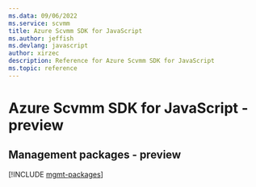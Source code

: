 ```yaml
---
ms.data: 09/06/2022
ms.service: scvmm
title: Azure Scvmm SDK for JavaScript
ms.author: jeffish
ms.devlang: javascript
author: xirzec
description: Reference for Azure Scvmm SDK for JavaScript
ms.topic: reference
---
```

# Azure Scvmm SDK for JavaScript - preview

## Management packages - preview
[!INCLUDE [mgmt-packages](scvmm-mgmt-index.md)]
